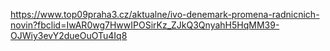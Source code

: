 https://www.top09praha3.cz/aktualne/ivo-denemark-promena-radnicnich-novin?fbclid=IwAR0wg7HwwIPOSirKz_ZJkQ3QnyahH5HqMM39-OJWiy3evY2dueOuOTu4Iq8
